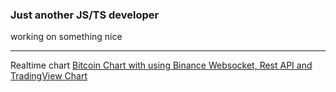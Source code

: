 ### Just another JS/TS developer

working on something nice


------------------
Realtime chart
[Bitcoin Chart with using Binance Websocket, Rest API and TradingView Chart](https://relaxed-hermann-a8bd85.netlify.app/)